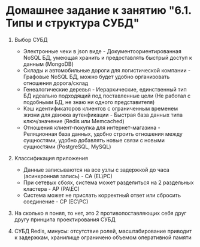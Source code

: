# Домашнее задание к занятию "6.1. Типы и структура СУБД"

1. Выбор СУБД

   - Электронные чеки в json виде - Документоориентированная NoSQL БД, умеющая хранить и предоставлять быстрый доступ к данным (MongoDB)
   - Склады и автомобильные дороги для логистической компании - Графовые NoSQL БД, можно будет удобно организовать отношения дорога/склад
   - Генеалогические деревья - Иерархические, единственный тип БД идеально подходящий под поставленные цели (Не работал с подобными БД, не знаю ни одного представителя)
   - Кэш идентификаторов клиентов с ограниченным временем жизни для движка аутенфикации - Быстрая база данных типа ключ/значение (Redis или Memcached)
   - Отношения клиент-покупка для интернет-магазина - Реляционная база данных, удобно строить отношения между сущностями, удобно добавлять новые связи с новыми сущностями (PostgreSQL, MySQL)

2. Классификация приложения

   - Данные записываются на все узлы с задержкой до часа (асинхронная запись) - CA (EL\PC)
   - При сетевых сбоях, система может разделиться на 2 раздельных кластера - AP (PA\EC)
   - Система может не прислать корректный ответ или сбросить соединение - CP (EC\PC)

3. На сколько я понял, то нет, это 2 противопоставляющих себя друг другу принципа проектирования СУБД
4. СУБД Redis, минусы: отсутствие ролей, масштабирование приводит к задержкам, хранилище ограничено объемом оперативной памяти
